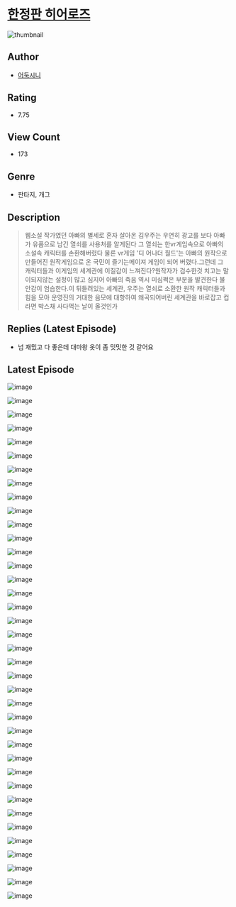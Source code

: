 # [한정판 히어로즈](https://comic.naver.com/challenge/list?titleId=811110)
![thumbnail](https://image-comic.pstatic.net/user_contents_data/challenge_comic/2023/05/25/367196/upload_3546644519094411874_480x623.jpeg)

## Author
- [어둑시니](https://comic.naver.com/artistTitle?id=367196)

## Rating
- 7.75

## View Count
- 173

## Genre
- 판타지, 개그

## Description
> 웹소설 작가였던 아빠의 별세로 혼자 살아온 김우주는 우연히 광고를 보다 아빠가 유품으로 남긴 열쇠를 사용처를 알게된다 그 열쇠는 한vr게임속으로 아빠의 소설속 캐릭터를 손환해버렸다 물론 vr게임 '디 어나더 월드'는 아빠의 원작으로 만들어진 원작게임으로 온 국민이 즐기는메이져 게임이 되어 버렸다.그런데 그 캐릭터들과 이게임의 세계관에 이질감이 느껴진다?원작자가 검수한것 치고는 말이되지않는 설정이 많고 심지어 아빠의 죽음 역시 미심쩍은 부분을 발견한다 불안감이 엄습한다.이 튀들려있는 세계관, 우주는 열쇠로 소환한 원작 캐릭터들과 힘을 모아 운영진의 거대한 음모에 대항하여 왜곡되어버린 세계관을 바로잡고 컵라면 박스채 사다먹는 날이 올것인가

## Replies (Latest Episode)
- 넘 재밌고 다 좋은데 대마왕 옷이 좀 밋밋한 것 같어요

## Latest Episode
![image](https://image-comic.pstatic.net/user_contents_data/challenge_comic/2023/05/25/367196/upload_7075779778564274018.jpeg)

![image](https://image-comic.pstatic.net/user_contents_data/challenge_comic/2023/05/25/367196/upload_7076672775279371317.jpeg)

![image](https://image-comic.pstatic.net/user_contents_data/challenge_comic/2023/05/25/367196/upload_7365696982519145523.jpeg)

![image](https://image-comic.pstatic.net/user_contents_data/challenge_comic/2023/05/25/367196/upload_4051042167725045560.jpeg)

![image](https://image-comic.pstatic.net/user_contents_data/challenge_comic/2023/05/25/367196/upload_7090129689551988066.jpeg)

![image](https://image-comic.pstatic.net/user_contents_data/challenge_comic/2023/05/25/367196/upload_3546130828154582837.jpeg)

![image](https://image-comic.pstatic.net/user_contents_data/challenge_comic/2023/05/25/367196/upload_7219942220711945569.jpeg)

![image](https://image-comic.pstatic.net/user_contents_data/challenge_comic/2023/05/25/367196/upload_3979041756965856100.jpeg)

![image](https://image-comic.pstatic.net/user_contents_data/challenge_comic/2023/05/25/367196/upload_7292516592946537520.jpeg)

![image](https://image-comic.pstatic.net/user_contents_data/challenge_comic/2023/05/25/367196/upload_7090461544495264820.jpeg)

![image](https://image-comic.pstatic.net/user_contents_data/challenge_comic/2023/05/25/367196/upload_7162183998728712241.jpeg)

![image](https://image-comic.pstatic.net/user_contents_data/challenge_comic/2023/05/25/367196/upload_7147554978485647713.jpeg)

![image](https://image-comic.pstatic.net/user_contents_data/challenge_comic/2023/05/25/367196/upload_7305456942845408102.jpeg)

![image](https://image-comic.pstatic.net/user_contents_data/challenge_comic/2023/05/25/367196/upload_3760894251934901814.jpeg)

![image](https://image-comic.pstatic.net/user_contents_data/challenge_comic/2023/05/25/367196/upload_7293969241902047797.jpeg)

![image](https://image-comic.pstatic.net/user_contents_data/challenge_comic/2023/05/25/367196/upload_3991374771961213539.jpeg)

![image](https://image-comic.pstatic.net/user_contents_data/challenge_comic/2023/05/25/367196/upload_4135256859162862642.jpeg)

![image](https://image-comic.pstatic.net/user_contents_data/challenge_comic/2023/05/25/367196/upload_3847540148248340021.jpeg)

![image](https://image-comic.pstatic.net/user_contents_data/challenge_comic/2023/05/25/367196/upload_3774353183953270115.jpeg)

![image](https://image-comic.pstatic.net/user_contents_data/challenge_comic/2023/05/25/367196/upload_7233679729442764644.jpeg)

![image](https://image-comic.pstatic.net/user_contents_data/challenge_comic/2023/05/25/367196/upload_3976739370943329592.jpeg)

![image](https://image-comic.pstatic.net/user_contents_data/challenge_comic/2023/05/25/367196/upload_3690199841090187874.jpeg)

![image](https://image-comic.pstatic.net/user_contents_data/challenge_comic/2023/05/25/367196/upload_3689962333610061875.jpeg)

![image](https://image-comic.pstatic.net/user_contents_data/challenge_comic/2023/05/25/367196/upload_3919873517938685030.jpeg)

![image](https://image-comic.pstatic.net/user_contents_data/challenge_comic/2023/05/25/367196/upload_7147265627427910196.jpeg)

![image](https://image-comic.pstatic.net/user_contents_data/challenge_comic/2023/05/25/367196/upload_3976785545445520185.jpeg)

![image](https://image-comic.pstatic.net/user_contents_data/challenge_comic/2023/05/25/367196/upload_3559639453883589218.jpeg)

![image](https://image-comic.pstatic.net/user_contents_data/challenge_comic/2023/05/25/367196/upload_3760845666406446645.jpeg)

![image](https://image-comic.pstatic.net/user_contents_data/challenge_comic/2023/05/25/367196/upload_3904961959177970019.jpeg)

![image](https://image-comic.pstatic.net/user_contents_data/challenge_comic/2023/05/25/367196/upload_3558741135653560632.jpeg)

![image](https://image-comic.pstatic.net/user_contents_data/challenge_comic/2023/05/25/367196/upload_3545288809261576756.jpeg)

![image](https://image-comic.pstatic.net/user_contents_data/challenge_comic/2023/05/25/367196/upload_3630290759513618531.jpeg)

![image](https://image-comic.pstatic.net/user_contents_data/challenge_comic/2023/05/25/367196/upload_7161339359016478002.jpeg)

![image](https://image-comic.pstatic.net/user_contents_data/challenge_comic/2023/05/25/367196/upload_7293128123261203300.jpeg)

![image](https://image-comic.pstatic.net/user_contents_data/challenge_comic/2023/05/25/367196/upload_3977067905923953970.jpeg)

![image](https://image-comic.pstatic.net/user_contents_data/challenge_comic/2023/05/25/367196/upload_3688506593901754167.jpeg)

![image](https://image-comic.pstatic.net/user_contents_data/challenge_comic/2023/05/25/367196/upload_7005175734636471396.jpeg)

![image](https://image-comic.pstatic.net/user_contents_data/challenge_comic/2023/05/25/367196/upload_4122818066987955768.jpeg)
